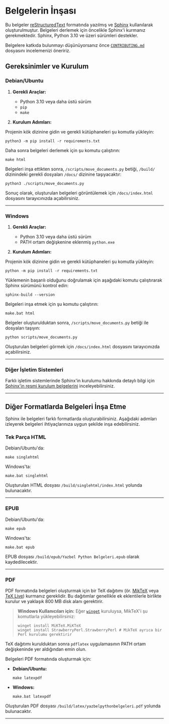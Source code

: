 # Belgelerin İnşası

Bu belgeler [reStructuredText](http://docutils.sourceforge.net/rst.html) formatında yazılmış ve [Sphinx](http://www.sphinx-doc.org/) kullanılarak oluşturulmuştur. Belgeleri derlemek için öncelikle Sphinx'i kurmanız gerekmektedir. Sphinx, Python 3.10 ve üzeri sürümleri destekler.

Belgelere katkıda bulunmayı düşünüyorsanız önce [`CONTRIBUTING.md`](CONTRIBUTING.md) dosyasını incelemenizi öneririz.

## Gereksinimler ve Kurulum

### Debian/Ubuntu

1. **Gerekli Araçlar:**
   - Python 3.10 veya daha üstü sürüm
   - `pip`
   - `make`

2. **Kurulum Adımları:**

Projenin kök dizinine gidin ve gerekli kütüphaneleri şu komutla yükleyin:

```shell
python3 -m pip install -r requirements.txt
```

Daha sonra belgeleri derlemek için şu komutu çalıştırın:

```shell
make html
```

Belgeleri inşa ettikten sonra, `/scripts/move_documents.py` betiği, `/build/` dizinindeki gerekli dosyaları `/docs/` dizinine taşıyacaktır:

```shell
python3 ./scripts/move_documents.py
```

Sonuç olarak, oluşturulan belgeleri görüntülemek için `/docs/index.html` dosyasını tarayıcınızda açabilirsiniz.

---

### Windows

1. **Gerekli Araçlar:**
   - Python 3.10 veya daha üstü sürüm
   - PATH ortam değişkenine eklenmiş `python.exe`

2. **Kurulum Adımları:**

Projenin kök dizinine gidin ve gerekli kütüphaneleri şu komutla yükleyin:

```shell
python -m pip install -r requirements.txt
```

Yüklemenin başarılı olduğunu doğrulamak için aşağıdaki komutu çalıştırarak Sphinx sürümünü kontrol edin:

```shell
sphinx-build --version
```

Belgeleri inşa etmek için şu komutu çalıştırın:

```shell
make.bat html
```

Belgeler oluşturulduktan sonra, `/scripts/move_documents.py` betiği ile dosyaları taşıyın:

```shell
python scripts/move_documents.py
```

Oluşturulan belgeleri görmek için `/docs/index.html` dosyasını tarayıcınızda açabilirsiniz.

---

### Diğer İşletim Sistemleri

Farklı işletim sistemlerinde Sphinx'in kurulumu hakkında detaylı bilgi için [Sphinx'in resmi kurulum belgelerini](https://www.sphinx-doc.org/en/master/usage/installation.html) inceleyebilirsiniz.

---

## Diğer Formatlarda Belgeleri İnşa Etme

Sphinx ile belgeleri farklı formatlarda oluşturabilirsiniz. Aşağıdaki adımları izleyerek belgeleri ihtiyaçlarınıza uygun şekilde inşa edebilirsiniz.

### Tek Parça HTML

Debian/Ubuntu'da:

```shell
make singlehtml
```

Windows'ta:

```shell
make.bat singlehtml
```

Oluşturulan HTML dosyası `/build/singlehtml/index.html` yolunda bulunacaktır.

---

### EPUB

Debian/Ubuntu'da:

```shell
make epub
```

Windows'ta:

```shell
make.bat epub
```

EPUB dosyası `/build/epub/Yazbel Python Belgeleri.epub` olarak kaydedilecektir.

---

### PDF

PDF formatında belgeleri oluşturmak için bir TeX dağıtımı (ör. [MikTeX](https://miktex.org/) veya [TeX Live](https://www.tug.org/texlive/)) kurmanız gereklidir. Bu dağıtımlar genellikle ek eklentilerle birlikte kurulur ve yaklaşık 800 MB disk alanı gerektirir.

> **Windows Kullanıcıları için:** Eğer [`winget`](https://github.com/microsoft/winget-cli) kuruluysa, MikTeX'i şu komutlarla yükleyebilirsiniz:
> 
> ```shell
> winget install MiKTeX.MiKTeX
> winget install StrawberryPerl.StrawberryPerl # MikTeX ayrıca bir Perl kurulumu gerektirir
> ```

TeX dağıtımı kurulduktan sonra `pdflatex` uygulamasının PATH ortam değişkeninde yer aldığından emin olun.

Belgeleri PDF formatında oluşturmak için:

- **Debian/Ubuntu:**
  ```shell
  make latexpdf
  ```

- **Windows:**
  ```shell
  make.bat latexpdf
  ```

Oluşturulan PDF dosyası `/build/latex/yazbelpythonbelgeleri.pdf` yolunda bulunacaktır.

---
